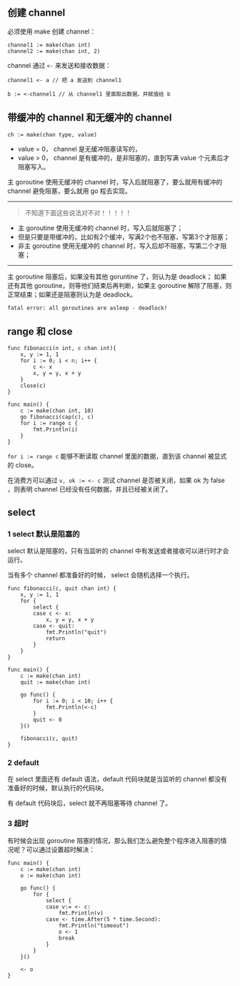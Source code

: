 ## 创建 channel

必须使用 make 创建 channel：

```
channel1 := make(chan int)
channel2 := make(chan int, 2)
```

channel 通过 `<-` 来发送和接收数据：

```
channel1 <- a // 把 a 发送到 channel1

b := <-channel1 // 从 channel1 里面取出数据，并赋值给 b
```

## 带缓冲的 channel 和无缓冲的 channel

`ch := make(chan type, value)`

* value = 0， channel 是无缓冲阻塞读写的，
* value > 0， channel 是有缓冲的，是非阻塞的，直到写满 value 个元素后才阻塞写入。

主 goroutine 使用无缓冲的 channel 时，写入后就阻塞了，要么就用有缓冲的 channel 避免阻塞，要么就用 go 程去实现。

---

> 不知道下面这些说法对不对！！！！！
* 主 goroutine 使用无缓冲的 channel 时，写入后就阻塞了；
* 但是只要是带缓冲的，比如有2个缓冲，写满2个也不阻塞，写第3个才阻塞；
* 非主 goroutine 使用无缓冲的 channel 时，写入后却不阻塞，写第二个才阻塞；

---

主 goroutine 阻塞后，如果没有其他 goruntine 了，则认为是 deadlock；
如果还有其他 goroutine，则等他们结束后再判断，如果主 goroutine 解除了阻塞，则正常结束；如果还是阻塞则认为是 deadlock。

`fatal error: all goroutines are asleep - deadlock!`

## range 和 close

```
func fibonacci(n int, c chan int){
    x, y := 1, 1
    for i := 0; i < n; i++ {
        c <- x
        x, y = y, x + y
    }
    close(c)
}

func main() {
    c := make(chan int, 10)
    go fibonacci(cap(c), c)
    for i := range c {
        fmt.Println(i)
    }
}
```

`for i := range c` 能够不断读取 channel 里面的数据，直到该 channel 被显式的 close。

在消费方可以通过 `v, ok := <- c` 测试 channel 是否被关闭，如果 ok 为 false ，则表明 channel 已经没有任何数据，并且已经被关闭了。

## select

### 1 select 默认是阻塞的

select 默认是阻塞的，只有当监听的 channel 中有发送或者接收可以进行时才会运行。

当有多个 channel 都准备好的时候， select 会随机选择一个执行。

```
func fibonacci(c, quit chan int) {
    x, y := 1, 1
    for {
        select {
        case c <- x:
            x, y = y, x + y
        case <- quit:
            fmt.Println("quit")
            return
        }
    }
}

func main() {
    c := make(chan int)
    quit := make(chan int)
    
    go func() {
        for i := 0; i < 10; i++ {
            fmt.Println(<-c)
        }
        quit <- 0
    }()
    
    fibonacci(c, quit)
}
```

### 2 default

在 select 里面还有 default 语法，default 代码块就是当监听的 channel 都没有准备好的时候，默认执行的代码块。

有 default 代码块后，select 就不再阻塞等待 channel 了。

### 3  超时

有时候会出现 goroutine 阻塞的情况，那么我们怎么避免整个程序进入阻塞的情况呢？可以通过设置超时解决：

```
func main() {
    c := make(chan int)
    o := make(chan int)
    
    go func() {
        for {
            select {
            case v:= <- c:
                fmt.Println(v)
            case <- time.After(5 * time.Second):
                fmt.Println("timeout")
                o <- 1
                break
            }
        }
    }()
    
    <- o
}
```